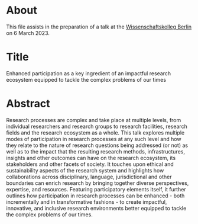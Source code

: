 # About

This file assists in the preparation of a talk at the [Wissenschaftskolleg Berlin](https://www.wiko-berlin.de/) on 6 March 2023.

# Title

Enhanced participation as a key ingredient of an impactful research ecosystem equipped to tackle the complex problems of our times

# Abstract

Research processes are complex and take place at multiple levels, from individual researchers and research groups to research facilities, research fields and the research ecosystem as a whole. This talk explores multiple modes of participation in research processes at any such level and how they relate to the nature of research questions being addressed (or not) as well as to the impact that the resulting research methods, infrastructures, insights and other outcomes can have on the research ecosystem, its stakeholders and other facets of society. It touches upon ethical and sustainability aspects of the research system and highlights how collaborations across disciplinary, language, jurisdictional and other boundaries can enrich research by bringing together diverse perspectives, expertise, and resources. Featuring participatory elements itself, it further outlines how participation in research processes can be enhanced - both incrementally and in transformative fashions - to create impactful, innovative, and inclusive research environments better equipped to tackle the complex problems of our times. 
